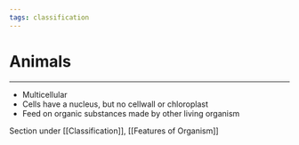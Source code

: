 ```yaml
---
tags: classification
---
```

# Animals
---
- Multicellular
- Cells have a nucleus, but no cellwall or chloroplast
- Feed on organic substances made by other living organism

Section under [[Classification]], [[Features of Organism]]